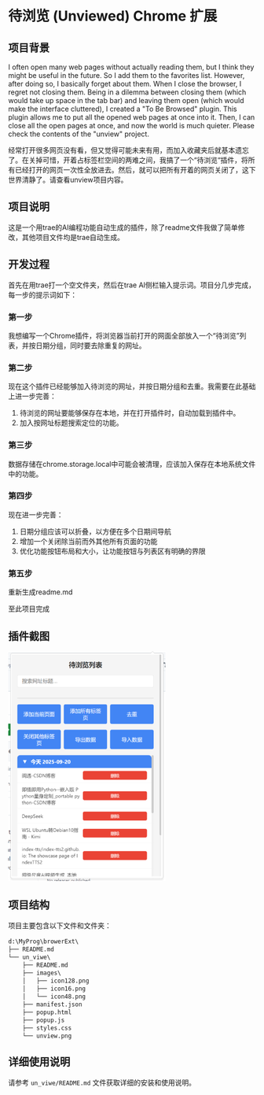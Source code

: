 # 待浏览 (Unviewed) Chrome 扩展

## 项目背景

I often open many web pages without actually reading them, but I think they might be useful in the future. So I add them to the favorites list. However, after doing so, I basically forget about them. When I close the browser, I regret not closing them. Being in a dilemma between closing them (which would take up space in the tab bar) and leaving them open (which would make the interface cluttered), I created a "To Be Browsed" plugin. This plugin allows me to put all the opened web pages at once into it. Then, I can close all the open pages at once, and now the world is much quieter. Please check the contents of the "unview" project.

经常打开很多网页没有看，但又觉得可能未来有用，而加入收藏夹后就基本遗忘了。在关掉可惜，开着占标签栏空间的两难之间，我搞了一个“待浏览“插件，将所有已经打开的网页一次性全放进去。然后，就可以把所有开着的网页关闭了，这下世界清静了。请查看unview项目内容。

## 项目说明

这是一个用trae的AI编程功能自动生成的插件，除了readme文件我做了简单修改，其他项目文件均是trae自动生成。

## 开发过程

首先在用trae打一个空文件夹，然后在trae AI侧栏输入提示词。项目分几步完成，每一步的提示词如下：

### 第一步
我想编写一个Chrome插件，将浏览器当前打开的网面全部放入一个“待浏览”列表，并按日期分组，同时要去除重复的网址。

### 第二步
现在这个插件已经能够加入待浏览的网址，并按日期分组和去重。我需要在此基础上进一步完善：
1. 待浏览的网址要能够保存在本地，并在打开插件时，自动加载到插件中。
2. 加入按网址标题搜索定位的功能。

### 第三步
数据存储在chrome.storage.local中可能会被清理，应该加入保存在本地系统文件中的功能。

### 第四步
现在进一步完善：
1. 日期分组应该可以折叠，以方便在多个日期间导航
2. 增加一个关闭除当前而外其他所有页面的功能
3. 优化功能按钮布局和大小，让功能按钮与列表区有明确的界限

### 第五步
重新生成readme.md

至此项目完成

## 插件截图

![unview 插件截图](https://github.com/woxili880409/unview/blob/main/un_viwe/unview.png)

## 项目结构

项目主要包含以下文件和文件夹：

```
d:\MyProg\browerExt\
├── README.md
└── un_viwe\
    ├── README.md
    ├── images\
    │   ├── icon128.png
    │   ├── icon16.png
    │   └── icon48.png
    ├── manifest.json
    ├── popup.html
    ├── popup.js
    ├── styles.css
    └── unview.png
```

## 详细使用说明

请参考 `un_viwe/README.md` 文件获取详细的安装和使用说明。